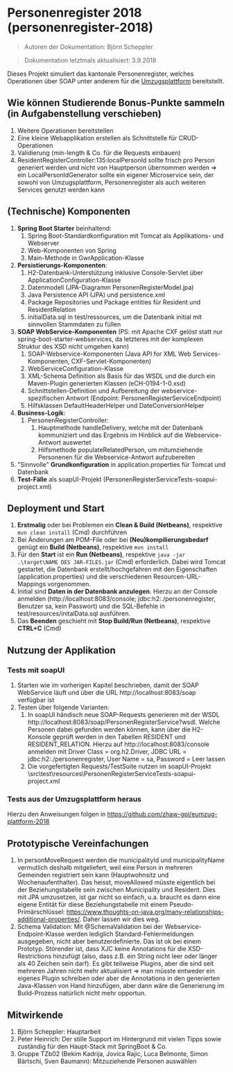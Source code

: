 # Personenregister 2018 (personenregister-2018)

> Autoren der Dokumentation: Björn Scheppler

> Dokumentation letztmals aktualisiert: 3.9.2018

Dieses Projekt simuliert das kantonale Personenregister, welches Operationen über SOAP unter anderem für die [Umzugsplattform](https://github.com/zhaw-gpi/eumzug-plattform-2018) bereitstellt.

## Wie können Studierende Bonus-Punkte sammeln (in Aufgabenstellung verschieben)
1. Weitere Operationen bereitstellen
2. Eine kleine Webapplikation erstellen als Schnittstelle für CRUD-Operationen
3. Validierung (min-length & Co. für die Requests einbauen)
4. ResidentRegisterController:135:localPersonId sollte frisch pro Person generiert werden und nicht von Hauptperson übernommen werden => ein LocalPersonIdGenerator sollte ein eigener Microservice sein, der sowohl von Umzugsplattform, Personenregister als auch weiteren Services genutzt werden kann

## (Technische) Komponenten
1. **Spring Boot Starter** beinhaltend:
    1. Spring Boot-Standardkonfiguration mit Tomcat als Applikations- und Webserver
    2. Web-Komponenten von Spring
    3. Main-Methode in GwrApplication-Klasse
2. **Persistierungs-Komponenten**:
    1. H2-Datenbank-Unterstützung inklusive Console-Servlet über ApplicationConfiguration-Klasse
    2. Datenmodell (JPA-Diagramm PersonenRegisterModel.jpa)
    3. Java Persistence API (JPA) und persistence.xml
    4. Package Repositories und Package entities für Resident und ResidentRelation
    6. initialData.sql in test/ressources, um die Datenbank initial mit sinnvollen Stammdaten zu füllen
3. **SOAP WebService-Komponenten** (PS: mit Apache CXF gelöst statt nur spring-boot-starter-webservices, da letzteres mit der komplexen Struktur des XSD nicht umgehen kann)
    1. SOAP-Webservice-Komponenten (Java API for XML Web Services-Komponenten,  CXF-Servlet-Komponenten)
    2. WebServiceConfiguration-Klasse
    3. XML-Schema Definition als Basis für das WSDL und die durch ein Maven-Plugin generierten Klassen (eCH-0194-1-0.xsd)
    4. Schnittstellen-Definition und Aufbereitung der webservice-spezifischen Antwort (Endpoint: PersonenRegisterServiceEndpoint)
    5. Hilfsklassen DefaultHeaderHelper und DateConversionHelper
4. **Business-Logik**:
    1. PersonenRegisterController:
        1. Hauptmethode handleDelivery, welche mit der Datenbank kommuniziert und das Ergebnis im Hinblick auf die Webservice-Antwort auswertet
        2. Hilfsmethode populateRelatedPerson, um mitumziehende Personenen für die Webservice-Antwort aufzubereiten
5. "Sinnvolle" **Grundkonfiguration** in application.properties für Tomcat und Datenbank
6. **Test-Fälle** als soapUI-Projekt (PersonenRegisterServiceTests-soapui-project.xml)

## Deployment und Start
1. **Erstmalig** oder bei Problemen ein **Clean & Build (Netbeans)**, respektive `mvn clean install` (Cmd) durchführen
2. Bei Änderungen am POM-File oder bei **(Neu)kompilierungsbedarf** genügt ein **Build (Netbeans)**, respektive `mvn install`
3. Für den **Start** ist ein **Run (Netbeans)**, respektive `java -jar .\target\NAME DES JAR-FILES.jar` (Cmd) erforderlich. Dabei wird Tomcat gestartet, die Datenbank erstellt/hochgefahren mit den Eigenschaften (application.properties) und die verschiedenen Resourcen-URL-Mappings vorgenommen.
4. Initial sind **Daten in der Datenbank anzulegen**. Hierzu an der Console anmelden (http://localhost:8083/console; jdbc:h2:./personenregister, Benutzer sa, kein Passwort) und die SQL-Befehle in test/resources/initalData.sql ausführen.
5. Das **Beenden** geschieht mit **Stop Build/Run (Netbeans)**, respektive **CTRL+C** (Cmd)


## Nutzung der Applikation
### Tests mit soapUI
1. Starten wie im vorherigen Kapitel beschrieben, damit der SOAP WebService läuft und über die URL http://localhost:8083/soap verfügbar ist
2. Testen über folgende Varianten:
    1. In soapUI händisch neue SOAP-Requests generieren mit der WSDL http://localhost:8083/soap/PersonenRegisterService?wsdl. Welche Personen dabei gefunden werden können, kann über die H2-Konsole geprüft werden in den Tabellen RESIDENT und RESIDENT_RELATION. Hierzu auf http://localhost:8083/console anmelden mit Driver Class = org.h2.Driver, JDBC URL = jdbc:h2:./personenregister, User Name = sa, Password = Leer lassen
    2. Die vorgefertigten Requests/TestSuite nutzen im soapUI-Projekt \src\test\resources\PersonenRegisterServiceTests-soapui-project.xml

### Tests aus der Umzugsplattform heraus
Hierzu den Anweisungen folgen in https://github.com/zhaw-gpi/eumzug-plattform-2018

## Prototypische Vereinfachungen
1. In personMoveRequest werden die municipalityId und municipalityName vermutlich deshalb mitgeliefert, weil eine Person in mehreren Gemeinden registriert sein kann (Hauptwohnsitz und Wochenaufenthalter). Das heisst, moveAllowed müsste eigentlich bei der Beziehungstabelle sein zwischen Municipality und Resident. Dies mit JPA umzusetzen, ist gar nicht so einfach, u.a. braucht es dann eine eigene Entität für diese Beziehungstabelle mit einem Pseudo-Primärschlüssel: https://www.thoughts-on-java.org/many-relationships-additional-properties/. Daher lassen wir dies weg.
2. Schema Validation: Mit @SchemaValidation bei der Webservice-Endpoint-Klasse werden lediglich Standard-Fehlermeldungen ausgegeben, nicht aber benutzerdefinierte.
Das ist ok bei einem Prototyp. Störender ist, dass XJC keine Annotations für die XSD-Restrictions hinzufügt (also, dass z.B. ein String nicht leer oder länger als
40 Zeichen sein darf). Es gibt teilweise Plugins, aber die sind seit mehreren Jahren nicht mehr aktualisiert => man müsste entweder ein eigenes Plugin schreiben
oder aber die Annotations in den generierten Java-Klassen von Hand hinzufügen, aber dann wäre die Generierung im Build-Prozess natürlich nicht mehr opportun.

## Mitwirkende
1. Björn Scheppler: Hauptarbeit
2. Peter Heinrich: Der stille Support im Hintergrund mit vielen Tipps sowie zuständig
für den Haupt-Stack mit SpringBoot & Co.
3. Gruppe TZb02 (Bekim Kadrija, Jovica Rajic, Luca Belmonte, Simon Bärtschi, Sven 
Baumann): Mitzuziehende Personen auswählen